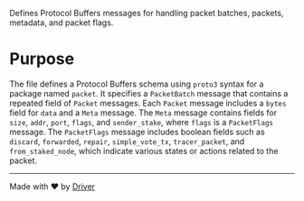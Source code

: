 <!--------------------------------------------------------------------------------->
<!-- IMPORTANT: This file is auto-generated by Driver (https://driver.ai). -------->
<!-- Manual edits may be overwritten on future commits. --------------------------->
<!--------------------------------------------------------------------------------->

Defines Protocol Buffers messages for handling packet batches, packets, metadata, and packet flags.

# Purpose
The file defines a Protocol Buffers schema using `proto3` syntax for a package named `packet`. It specifies a `PacketBatch` message that contains a repeated field of `Packet` messages. Each `Packet` message includes a `bytes` field for `data` and a `Meta` message. The `Meta` message contains fields for `size`, `addr`, `port`, `flags`, and `sender_stake`, where `flags` is a `PacketFlags` message. The `PacketFlags` message includes boolean fields such as `discard`, `forwarded`, `repair`, `simple_vote_tx`, `tracer_packet`, and `from_staked_node`, which indicate various states or actions related to the packet.

---
Made with ❤️ by [Driver](https://www.driver.ai/)